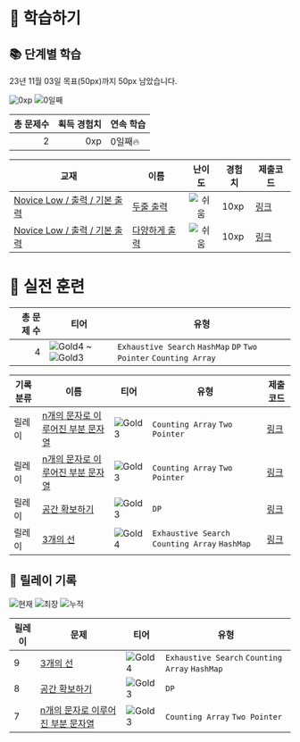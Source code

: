 # 📖 학습하기

## 📚 단계별 학습
23년 11월 03일 목표(50px)까지 50px 남았습니다.

![0xp](https://img.shields.io/badge/EXP-0xp-%235cb85c.svg?for-the-badge)
![0일째](https://img.shields.io/badge/연속학습-0일째-%23E34F26.svg?for-the-badge)

|총 문제수|획득 경험치|연속 학습|
|---:|---:|---|
2|0xp|0일째🔥|

|교재|이름|난이도|경험치|제출코드|
|---|---|:---:|---|---|
|[Novice Low / 출력 / 기본 출력](https://www.codetree.ai/missions?missionId=4)|[두줄 출력](https://www.codetree.ai/missions/4/problems/print-two-sentences-introduce)|![쉬움][easy]|10xp|[링크](https://github.com/west-woo97/codetree-TILs/blob/main/231103/print-two-sentences-introduce/print-two-sentences-introduce.py)|
|[Novice Low / 출력 / 기본 출력](https://www.codetree.ai/missions?missionId=4)|[다양하게 출력](https://www.codetree.ai/missions/4/problems/print-in-variety)|![쉬움][easy]|10xp|[링크](https://github.com/west-woo97/codetree-TILs/blob/main/231103/print-in-variety/print-in-variety.py)|


# 🥇 실전 훈련
|총 문제 수|티어|유형|
|---:|---|---|
|4|![Gold4][g4] ~ ![Gold3][g3]|`Exhaustive Search` `HashMap` `DP` `Two Pointer` `Counting Array`|

|기록분류|이름|티어|유형|제출코드|
|---|---|---|---|---|
|릴레이|[n개의 문자로 이루어진 부분 문자열](https://www.codetree.ai/training-field/search/problems/substring-of-n-characters)|![Gold3][g3]|`Counting Array` `Two Pointer`|[링크](https://github.com/west-woo97/codetree-TILs/blob/main/231103/substring-of-n-characters/substring-of-n-characters.py)|
|릴레이|[n개의 문자로 이루어진 부분 문자열](https://www.codetree.ai/training-field/search/problems/substring-of-n-characters)|![Gold3][g3]|`Counting Array` `Two Pointer`|[링크](https://github.com/west-woo97/codetree-TILs/blob/main/231103/substring-of-n-characters/substring-of-n-characters.cpp)|
|릴레이|[공간 확보하기](https://www.codetree.ai/training-field/search/problems/free-up-space)|![Gold3][g3]|`DP`|[링크](https://github.com/west-woo97/codetree-TILs/blob/main/231103/free-up-space/free-up-space.cpp)|
|릴레이|[3개의 선](https://www.codetree.ai/training-field/search/problems/three-lines)|![Gold4][g4]|`Exhaustive Search` `Counting Array` `HashMap`|[링크](https://github.com/west-woo97/codetree-TILs/blob/main/231103/three-lines/three-lines.cpp)|


## 🏃 릴레이 기록
![현재](https://img.shields.io/badge/현재_릴레이-9-%235cb85c.svg?for-the-badge)
![최장](https://img.shields.io/badge/최장_릴레이-9-%23E34F26.svg?for-the-badge)
![누적](https://img.shields.io/badge/누적_릴레이-27-%2300599C.svg?for-the-badge)

|릴레이|문제|티어|유형|
|---|---|---|---|
|9|[3개의 선](https://www.codetree.ai/training-field/search/problems/three-lines)|![Gold4][g4]|`Exhaustive Search` `Counting Array` `HashMap`|
|8|[공간 확보하기](https://www.codetree.ai/training-field/search/problems/free-up-space)|![Gold3][g3]|`DP`|
|7|[n개의 문자로 이루어진 부분 문자열](https://www.codetree.ai/training-field/search/problems/substring-of-n-characters)|![Gold3][g3]|`Counting Array` `Two Pointer`|










[b5]: https://img.shields.io/badge/Bronze_5-%235D3E31.svg
[b4]: https://img.shields.io/badge/Bronze_4-%235D3E31.svg
[b3]: https://img.shields.io/badge/Bronze_3-%235D3E31.svg
[b2]: https://img.shields.io/badge/Bronze_2-%235D3E31.svg
[b1]: https://img.shields.io/badge/Bronze_1-%235D3E31.svg
[s5]: https://img.shields.io/badge/Silver_5-%23394960.svg
[s4]: https://img.shields.io/badge/Silver_4-%23394960.svg
[s3]: https://img.shields.io/badge/Silver_3-%23394960.svg
[s2]: https://img.shields.io/badge/Silver_2-%23394960.svg
[s1]: https://img.shields.io/badge/Silver_1-%23394960.svg
[g5]: https://img.shields.io/badge/Gold_5-%23FFC433.svg
[g4]: https://img.shields.io/badge/Gold_4-%23FFC433.svg
[g3]: https://img.shields.io/badge/Gold_3-%23FFC433.svg
[g2]: https://img.shields.io/badge/Gold_2-%23FFC433.svg
[g1]: https://img.shields.io/badge/Gold_1-%23FFC433.svg
[p5]: https://img.shields.io/badge/Platinum_5-%2376DDD8.svg
[p4]: https://img.shields.io/badge/Platinum_4-%2376DDD8.svg
[p3]: https://img.shields.io/badge/Platinum_3-%2376DDD8.svg
[p2]: https://img.shields.io/badge/Platinum_2-%2376DDD8.svg
[p1]: https://img.shields.io/badge/Platinum_1-%2376DDD8.svg
[passed]: https://img.shields.io/badge/Passed-%23009D27.svg
[failed]: https://img.shields.io/badge/Failed-%23D24D57.svg
[easy]: https://img.shields.io/badge/쉬움-%235cb85c.svg?for-the-badge
[medium]: https://img.shields.io/badge/보통-%23FFC433.svg?for-the-badge
[hard]: https://img.shields.io/badge/어려움-%23D24D57.svg?for-the-badge